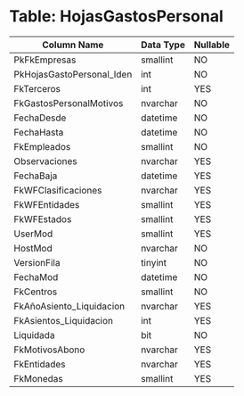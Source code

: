 # Table: HojasGastosPersonal

| Column Name | Data Type | Nullable |
|-------------|-----------|----------|
| PkFkEmpresas | smallint | NO |
| PkHojasGastoPersonal_Iden | int | NO |
| FkTerceros | int | YES |
| FkGastosPersonalMotivos | nvarchar | NO |
| FechaDesde | datetime | NO |
| FechaHasta | datetime | NO |
| FkEmpleados | smallint | NO |
| Observaciones | nvarchar | YES |
| FechaBaja | datetime | YES |
| FkWFClasificaciones | nvarchar | YES |
| FkWFEntidades | smallint | YES |
| FkWFEstados | smallint | YES |
| UserMod | smallint | YES |
| HostMod | nvarchar | NO |
| VersionFila | tinyint | NO |
| FechaMod | datetime | NO |
| FkCentros | smallint | NO |
| FkAñoAsiento_Liquidacion | nvarchar | YES |
| FkAsientos_Liquidacion | int | YES |
| Liquidada | bit | NO |
| FkMotivosAbono | nvarchar | YES |
| FkEntidades | nvarchar | YES |
| FkMonedas | smallint | YES |
